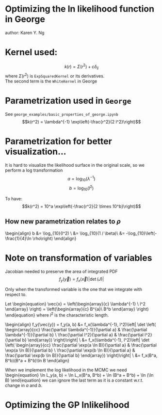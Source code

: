 # Optimizing the ln likelihood function in George
author: Karen Y. Ng

# Kernel used: 
$$
k(r) = \Sigma(r^2) + c\delta_{ij}
$$
where $\Sigma(r^2)$ is `ExpSquaredKernel` or its derivatives.  
The second term is the `WhiteKernel` in George  

# Parametrization used in `George`
See `george_examples/basic_properties_of_george.ipynb`
$$k(r^2) = \lambda^{-1} \exp\left(-\frac{r^2}{2 l^2}\right)$$ 

# Parametrization for better visualization... 
It is hard to visualize the likelihood surface in the original scale,
so we perform a log transformation
$$ a = \log_{10}(\lambda^{-1})$$
$$ b = \log_{10}(l^2)$$

To have:
$$k(r^2) = 10^a \exp\left(-\frac{r^2}{2 \times 10^b}\right)$$ 

## How new parametrization relates to $\rho$ 
\begin{align}
b &= \log_{10}(l^2) \\
&= \log_{10}(1 / \beta)\\
&= -\log_{10}\left(-\frac{1}{4}\ln \rho\right)
\end{align}


# Note on transformation of variables 
Jacobian needed to preserve the area of integrated PDF  
$$f_y(\vec{y}) = f_x(\vec{x}) |\det(J)| $$ 

Only when the transformed variable is the one that we integrate 
with respect to.

Let 
\begin{equation}
\vec{x} = \left(\begin{array}{c}
  \lambda^{-1} \\
  l^2
\end{array}
\right)
= \left(\begin{array}{c}
B^{a}\\ 
B^b
\end{array}
\right)
\end{equation}
where $l^2$ is the characteristic length.

\begin{align}
f_y(\vec{y}) = f_y(a, b) &= 
f_x(\lambda^{-1}, l^2)\left| \det \left( 
\begin{array}{cc}
\frac{\partial \lambda^{-1}}{\partial a} & 
\frac{\partial \lambda^{-1}}{\partial b} \\
\frac{\partial l^2}{\partial a} & 
\frac{\partial l^2}{\partial b} 
\end{array})
\right)\right| \\
&= 
f_x(\lambda^{-1}, l^2)\left| \det \left( 
\begin{array}{cc}
\frac{\partial \exp(a \ln B)}{\partial a} & 
\frac{\partial \exp(a \ln B)}{\partial b} \\
\frac{\partial \exp(b \ln B)}{\partial a} & 
\frac{\partial \exp(b \ln B)}{\partial b} 
\end{array})
\right)\right| \\
&= f_x(B^a, B^b)(B^a + B^b)\ln B
\end{align}

When we implement the log likelihood in the MCMC we need
\begin{equation}
\ln L_y(a, b) = \ln L_x(B^a, B^b) + \ln (B^a + B^b) + \ln (\ln B)
\end{equation}
we can ignore the last term as it is a constant w.r.t. change in $a$ and $b$.





# Optimizing the GP lnlikelihood 

